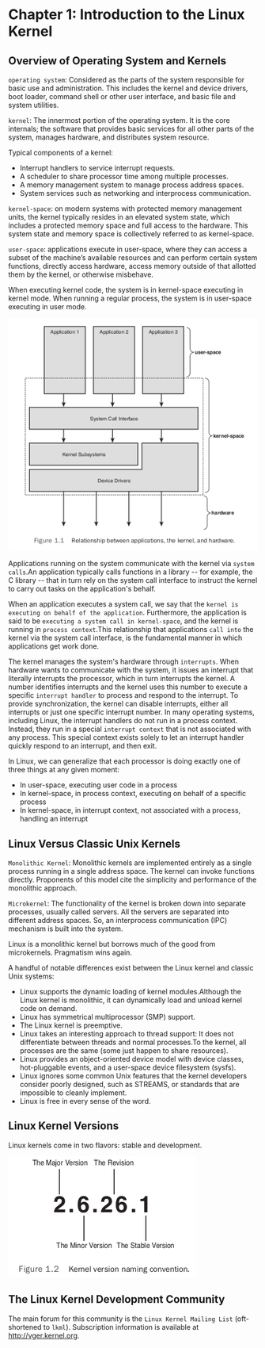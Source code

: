 # Chapter 1: Introduction to the Linux Kernel

## Overview of Operating System and Kernels

`operating system`: Considered as the parts of the system responsible for basic use and administration. This includes the kernel and device drivers, boot loader, command shell or other user interface, and basic file and system utilities.

`kernel`: The innermost portion of the operating system. It is the core internals; the software that provides basic services for all other parts of the system, manages hardware, and distributes system resource.

Typical components of a kernel:

- Interrupt handlers to service interrupt requests.
- A scheduler to share processor time among multiple processes.
- A memory management system to manage process address spaces.
- System services such as networking and interprocess communication.

`kernel-space`: on modern systems with protected memory management units, the kernel typically resides in an elevated system state, which includes a protected memory space and full access to the hardware. This system state and memory space is collectively referred to as kernel-space.

`user-space`: applications execute in user-space, where they can access a subset of the machine’s available resources and can perform certain system functions, directly access hardware, access memory outside of that allotted them by the kernel, or otherwise misbehave.

When executing kernel code, the system is in kernel-space executing in kernel mode. When running a regular process, the system is in user-space executing in user mode.

![img](./pic/ch1_1.png)

Applications running on the system communicate with the kernel via `system calls`.An application typically calls functions in a library -- for example, the C library -- that in turn rely on the system call interface to instruct the kernel to carry out tasks on the application's behalf.

When an application executes a system call, we say that the `kernel is executing on behalf of the application`. Furthermore, the application is said to be `executing a system call in kernel-space`, and the kernel is running in `process context`.This relationship that applications `call into` the kernel via the system call interface, is the fundamental manner in which applications get work done.

The kernel manages the system's hardware through `interrupts`. When hardware wants to communicate with the system, it issues an interrupt that literally interrupts the processor, which in turn interrupts the kernel. A number identifies interrupts and the kernel uses this number to execute a specific `interrupt handler` to process and respond to the interrupt. To provide synchronization, the kernel can disable interrupts, either all interrupts or just one specific interrupt number. In many operating systems, including Linux, the interrupt handlers do not run in a process context. Instead, they run in a special `interrupt context` that is not associated with any process. This special context exists solely to let an interrupt handler quickly respond to an interrupt, and then exit.

In Linux, we can generalize that each processor is doing exactly one of three things at any given moment:

- In user-space, executing user code in a process
- In kernel-space, in process context, executing on behalf of a specific process
- In kernel-space, in interrupt context, not associated with a process, handling an interrupt

## Linux Versus Classic Unix Kernels

`Monolithic Kernel`: Monolithic kernels are implemented entirely as a single process running in a single address space. The kernel can invoke functions directly. Proponents of this model cite the simplicity and performance of the monolithic approach.

`Microkernel`: The functionality of the kernel is broken down into separate processes, usually called servers. All the servers are separated into different address spaces. So, an interprocess communication (IPC) mechanism is built into the system.

Linux is a monolithic kernel but borrows much of the good from microkernels. Pragmatism wins again.

A handful of notable differences exist between the Linux kernel and classic Unix systems:

- Linux supports the dynamic loading of kernel modules.Although the Linux kernel is monolithic, it can dynamically load and unload kernel code on demand.
- Linux has symmetrical multiprocessor (SMP) support.
- The Linux kernel is preemptive.
- Linux takes an interesting approach to thread support: It does not differentiate between threads and normal processes.To the kernel, all processes are the same (some just happen to share resources).
- Linux provides an object-oriented device model with device classes, hot-pluggable events, and a user-space device filesystem (sysfs).
- Linux ignores some common Unix features that the kernel developers consider poorly designed, such as STREAMS, or standards that are impossible to cleanly implement.
- Linux is free in every sense of the word.

## Linux Kernel Versions

Linux kernels come in two flavors: stable and development.

![img](./pic/ch1_2.png)

## The Linux Kernel Development Community

The main forum for this community is the `Linux Kernel Mailing List` (oft-shortened to `lkml`). Subscription information is available at <http://vger.kernel.org>.
